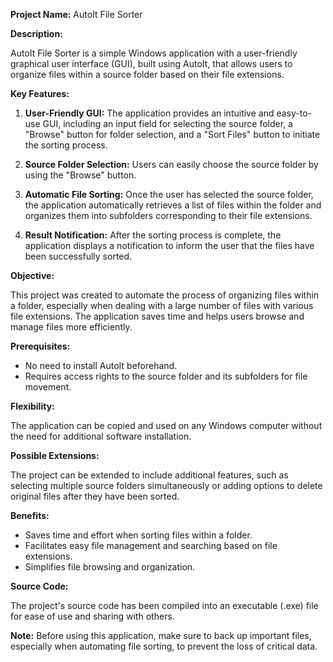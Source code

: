 **Project Name:** AutoIt File Sorter

**Description:**

AutoIt File Sorter is a simple Windows application with a user-friendly graphical user interface (GUI), built using AutoIt, that allows users to organize files within a source folder based on their file extensions.

**Key Features:**

1. **User-Friendly GUI:** The application provides an intuitive and easy-to-use GUI, including an input field for selecting the source folder, a "Browse" button for folder selection, and a "Sort Files" button to initiate the sorting process.

2. **Source Folder Selection:** Users can easily choose the source folder by using the "Browse" button.

3. **Automatic File Sorting:** Once the user has selected the source folder, the application automatically retrieves a list of files within the folder and organizes them into subfolders corresponding to their file extensions.

4. **Result Notification:** After the sorting process is complete, the application displays a notification to inform the user that the files have been successfully sorted.

**Objective:**

This project was created to automate the process of organizing files within a folder, especially when dealing with a large number of files with various file extensions. The application saves time and helps users browse and manage files more efficiently.

**Prerequisites:**

- No need to install AutoIt beforehand.
- Requires access rights to the source folder and its subfolders for file movement.

**Flexibility:**

The application can be copied and used on any Windows computer without the need for additional software installation.

**Possible Extensions:**

The project can be extended to include additional features, such as selecting multiple source folders simultaneously or adding options to delete original files after they have been sorted.

**Benefits:**

- Saves time and effort when sorting files within a folder.
- Facilitates easy file management and searching based on file extensions.
- Simplifies file browsing and organization.

**Source Code:**

The project's source code has been compiled into an executable (.exe) file for ease of use and sharing with others.

**Note:** Before using this application, make sure to back up important files, especially when automating file sorting, to prevent the loss of critical data.
